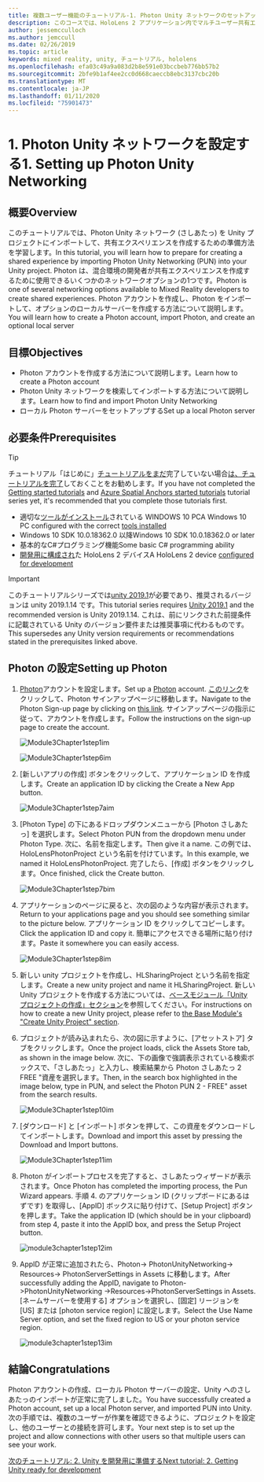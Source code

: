 ```yaml
---
title: 複数ユーザー機能のチュートリアル-1. Photon Unity ネットワークのセットアップ
description: このコースでは、HoloLens 2 アプリケーション内でマルチユーザー共有エクスペリエンスを実装する方法について説明します。
author: jessemcculloch
ms.author: jemccull
ms.date: 02/26/2019
ms.topic: article
keywords: mixed reality, unity, チュートリアル, hololens
ms.openlocfilehash: efa03c49a9a083d2b8e591e03bccbeb776bb57b2
ms.sourcegitcommit: 2bfe9b1af4ee2cc0d668caeccb8ebc3137cbc20b
ms.translationtype: MT
ms.contentlocale: ja-JP
ms.lasthandoff: 01/11/2020
ms.locfileid: "75901473"
---
```

# <a name="1-setting-up-photon-unity-networking"></a><span data-ttu-id="e6150-105">1. Photon Unity ネットワークを設定する</span><span class="sxs-lookup"><span data-stu-id="e6150-105">1. Setting up Photon Unity Networking</span></span>

## <a name="overview"></a><span data-ttu-id="e6150-106">概要</span><span class="sxs-lookup"><span data-stu-id="e6150-106">Overview</span></span>

<span data-ttu-id="e6150-107">このチュートリアルでは、Photon Unity ネットワーク (さしあたっ) を Unity プロジェクトにインポートして、共有エクスペリエンスを作成するための準備方法を学習します。</span><span class="sxs-lookup"><span data-stu-id="e6150-107">In this tutorial, you will learn how to prepare for creating a shared experience by importing Photon Unity Networking (PUN) into your Unity project.</span></span> <span data-ttu-id="e6150-108">Photon は、混合環境の開発者が共有エクスペリエンスを作成するために使用できるいくつかのネットワークオプションの1つです。</span><span class="sxs-lookup"><span data-stu-id="e6150-108">Photon is one of several networking options available to Mixed Reality developers to create shared experiences.</span></span> <span data-ttu-id="e6150-109">Photon アカウントを作成し、Photon をインポートして、オプションのローカルサーバーを作成する方法について説明します。</span><span class="sxs-lookup"><span data-stu-id="e6150-109">You will learn how to create a Photon account, import Photon, and create an optional local server</span></span>

## <a name="objectives"></a><span data-ttu-id="e6150-110">目標</span><span class="sxs-lookup"><span data-stu-id="e6150-110">Objectives</span></span>

* <span data-ttu-id="e6150-111">Photon アカウントを作成する方法について説明します。</span><span class="sxs-lookup"><span data-stu-id="e6150-111">Learn how to create a Photon account</span></span>
* <span data-ttu-id="e6150-112">Photon Unity ネットワークを検索してインポートする方法について説明します。</span><span class="sxs-lookup"><span data-stu-id="e6150-112">Learn how to find and import Photon Unity Networking</span></span>
* <span data-ttu-id="e6150-113">ローカル Photon サーバーをセットアップする</span><span class="sxs-lookup"><span data-stu-id="e6150-113">Set up a local Photon server</span></span>

## <a name="prerequisites"></a><span data-ttu-id="e6150-114">必要条件</span><span class="sxs-lookup"><span data-stu-id="e6150-114">Prerequisites</span></span>

>[!TIP]
><span data-ttu-id="e6150-115">チュートリアル「はじめに」[チュートリアルをまだ](mrlearning-asa-ch1.md)完了していない場合[は、チュートリアルを完了](mrlearning-base.md)しておくことをお勧めします。</span><span class="sxs-lookup"><span data-stu-id="e6150-115">If you have not completed the [Getting started tutorials](mrlearning-base.md) and [Azure Spatial Anchors started tutorials](mrlearning-asa-ch1.md) tutorial series yet, it's recommended that you complete those tutorials first.</span></span>

* <span data-ttu-id="e6150-116">適切な[ツールがインストール](install-the-tools.md)されている WINDOWS 10 PC</span><span class="sxs-lookup"><span data-stu-id="e6150-116">A Windows 10 PC configured with the correct [tools installed](install-the-tools.md)</span></span>
* <span data-ttu-id="e6150-117">Windows 10 SDK 10.0.18362.0 以降</span><span class="sxs-lookup"><span data-stu-id="e6150-117">Windows 10 SDK 10.0.18362.0 or later</span></span>
* <span data-ttu-id="e6150-118">基本的なC#プログラミング機能</span><span class="sxs-lookup"><span data-stu-id="e6150-118">Some basic C# programming ability</span></span>
* <span data-ttu-id="e6150-119">[開発用に構成され](using-visual-studio.md#enabling-developer-mode)た HoloLens 2 デバイス</span><span class="sxs-lookup"><span data-stu-id="e6150-119">A HoloLens 2 device [configured for development](using-visual-studio.md#enabling-developer-mode)</span></span>

>[!IMPORTANT]
><span data-ttu-id="e6150-120">このチュートリアルシリーズでは<a href="https://unity3d.com/get-unity/download/archive" target="_blank">unity 2019.1</a>が必要であり、推奨されるバージョンは unity 2019.1.14 です。</span><span class="sxs-lookup"><span data-stu-id="e6150-120">This tutorial series requires <a href="https://unity3d.com/get-unity/download/archive" target="_blank">Unity 2019.1</a> and the recommended version is Unity 2019.1.14.</span></span> <span data-ttu-id="e6150-121">これは、前にリンクされた前提条件に記載されている Unity のバージョン要件または推奨事項に代わるものです。</span><span class="sxs-lookup"><span data-stu-id="e6150-121">This supersedes any Unity version requirements or recommendations stated in the prerequisites linked above.</span></span>

## <a name="setting-up-photon"></a><span data-ttu-id="e6150-122">Photon の設定</span><span class="sxs-lookup"><span data-stu-id="e6150-122">Setting up Photon</span></span>

1. <span data-ttu-id="e6150-123">[Photon](https://dashboard.photonengine.com//Account/SignUp)アカウントを設定します。</span><span class="sxs-lookup"><span data-stu-id="e6150-123">Set up a [Photon](https://dashboard.photonengine.com//Account/SignUp) account.</span></span> <span data-ttu-id="e6150-124">[このリンク](https://dashboard.photonengine.com//Account/SignUp)をクリックして、Photon サインアップページに移動します。</span><span class="sxs-lookup"><span data-stu-id="e6150-124">Navigate to the Photon Sign-up page by clicking on [this link](https://dashboard.photonengine.com//Account/SignUp).</span></span> <span data-ttu-id="e6150-125">サインアップページの指示に従って、アカウントを作成します。</span><span class="sxs-lookup"><span data-stu-id="e6150-125">Follow the instructions on the sign-up page to create the account.</span></span>

    ![Module3Chapter1step1im](images/module3chapter1step1im.PNG)

    ![Module3Chapter1step6im](images/module3chapter1step6im.PNG)

2. <span data-ttu-id="e6150-128">[新しいアプリの作成] ボタンをクリックして、アプリケーション ID を作成します。</span><span class="sxs-lookup"><span data-stu-id="e6150-128">Create an application ID by clicking the Create a New App button.</span></span>

    ![Module3Chapter1step7aim](images/module3chapter1step7aim.PNG)

3. <span data-ttu-id="e6150-130">[Photon Type] の下にあるドロップダウンメニューから [Photon さしあたっ] を選択します。</span><span class="sxs-lookup"><span data-stu-id="e6150-130">Select Photon PUN from the dropdown menu under Photon Type.</span></span> <span data-ttu-id="e6150-131">次に、名前を指定します。</span><span class="sxs-lookup"><span data-stu-id="e6150-131">Then give it a name.</span></span> <span data-ttu-id="e6150-132">この例では、HoloLensPhotonProject という名前を付けています。</span><span class="sxs-lookup"><span data-stu-id="e6150-132">In this example, we named it HoloLensPhotonProject.</span></span> <span data-ttu-id="e6150-133">完了したら、[作成] ボタンをクリックします。</span><span class="sxs-lookup"><span data-stu-id="e6150-133">Once finished, click the Create button.</span></span>

    ![Module3Chapter1step7bim](images/module3chapter1step7bim.PNG)

4. <span data-ttu-id="e6150-135">アプリケーションのページに戻ると、次の図のような内容が表示されます。</span><span class="sxs-lookup"><span data-stu-id="e6150-135">Return to your applications page and you should see something similar to the picture below.</span></span> <span data-ttu-id="e6150-136">アプリケーション ID をクリックしてコピーします。</span><span class="sxs-lookup"><span data-stu-id="e6150-136">Click the application ID and copy it.</span></span> <span data-ttu-id="e6150-137">簡単にアクセスできる場所に貼り付けます。</span><span class="sxs-lookup"><span data-stu-id="e6150-137">Paste it somewhere you can easily access.</span></span>  

    ![Module3Chapter1step8im](images/module3chapter1step8im.PNG)

5. <span data-ttu-id="e6150-139">新しい unity プロジェクトを作成し、HLSharingProject という名前を指定します。</span><span class="sxs-lookup"><span data-stu-id="e6150-139">Create a new unity project and name it HLSharingProject.</span></span> <span data-ttu-id="e6150-140">新しい Unity プロジェクトを作成する方法については、[ベースモジュール「Unity プロジェクトの作成」セクション](https://docs.microsoft.com//windows/mixed-reality/mrlearning-base-ch1#create-new-unity-project)を参照してください。</span><span class="sxs-lookup"><span data-stu-id="e6150-140">For instructions on how to create a new Unity project, please refer to [the Base Module's "Create Unity Project" section](https://docs.microsoft.com//windows/mixed-reality/mrlearning-base-ch1#create-new-unity-project).</span></span> 

6. <span data-ttu-id="e6150-141">プロジェクトが読み込まれたら、次の図に示すように、[アセットストア] タブをクリックします。</span><span class="sxs-lookup"><span data-stu-id="e6150-141">Once the project loads, click the Assets Store tab, as shown in the image below.</span></span> <span data-ttu-id="e6150-142">次に、下の画像で強調表示されている検索ボックスで、「さしあたっ」と入力し、検索結果から Photon さしあたっ 2 FREE "資産を選択します。</span><span class="sxs-lookup"><span data-stu-id="e6150-142">Then, in the search box highlighted in the image below, type in PUN, and select the Photon PUN 2 - FREE" asset from the search results.</span></span>

    ![Module3Chapter1step10im](images/module3chapter1step10im.PNG)

7. <span data-ttu-id="e6150-144">[ダウンロード] と [インポート] ボタンを押して、この資産をダウンロードしてインポートします。</span><span class="sxs-lookup"><span data-stu-id="e6150-144">Download and import this asset by pressing the Download and Import buttons.</span></span>

    ![Module3Chapter1step11im](images/module3chapter1step11im.PNG)

8. <span data-ttu-id="e6150-146">Photon がインポートプロセスを完了すると、さしあたっウィザードが表示されます。</span><span class="sxs-lookup"><span data-stu-id="e6150-146">Once Photon has completed the importing process, the Pun Wizard appears.</span></span> <span data-ttu-id="e6150-147">手順 4. のアプリケーション ID (クリップボードにあるはずです) を取得し、[AppID] ボックスに貼り付けて、[Setup Project] ボタンを押します。</span><span class="sxs-lookup"><span data-stu-id="e6150-147">Take the application ID (which should be in your clipboard) from step 4, paste it into the AppID box, and press the Setup Project button.</span></span>

    ![module3chapter1step12im](images/module3chapter1step12im.PNG)

9. <span data-ttu-id="e6150-149">AppID が正常に追加されたら、Photon-> PhotonUnityNetworking-> Resources-> PhotonServerSettings in Assets に移動します。</span><span class="sxs-lookup"><span data-stu-id="e6150-149">After successfully adding the AppID, navigate to Photon->PhotonUnityNetworking ->Resources->PhotonServerSettings in Assets.</span></span> <span data-ttu-id="e6150-150">[ネームサーバーを使用する] オプションを選択し、[固定] リージョンを [US] または [photon service region] に設定します。</span><span class="sxs-lookup"><span data-stu-id="e6150-150">Select the Use Name Server option, and set the fixed region to US or your photon service region.</span></span>

    ![module3chapter1step13im](images/module3chapter1step13im.PNG)

## <a name="congratulations"></a><span data-ttu-id="e6150-152">結論</span><span class="sxs-lookup"><span data-stu-id="e6150-152">Congratulations</span></span>

<span data-ttu-id="e6150-153">Photon アカウントの作成、ローカル Photon サーバーの設定、Unity へのさしあたっのインポートが正常に完了しました。</span><span class="sxs-lookup"><span data-stu-id="e6150-153">You have successfully created a Photon account, set up a local Photon server, and imported PUN into Unity.</span></span> <span data-ttu-id="e6150-154">次の手順では、複数のユーザーが作業を確認できるように、プロジェクトを設定し、他のユーザーとの接続を許可します。</span><span class="sxs-lookup"><span data-stu-id="e6150-154">Your next step is to set up the project and allow connections with other users so that multiple users can see your work.</span></span>

<span data-ttu-id="e6150-155">[次のチュートリアル: 2. Unity を開発用に準備する](mrlearning-sharing(photon)-ch2.md)</span><span class="sxs-lookup"><span data-stu-id="e6150-155">[Next tutorial: 2. Getting Unity ready for development](mrlearning-sharing(photon)-ch2.md)</span></span>
